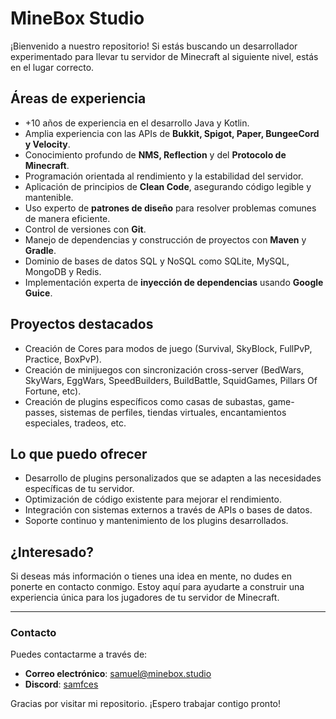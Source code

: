 # MineBox Studio
¡Bienvenido a nuestro repositorio! Si estás buscando un desarrollador experimentado para llevar tu servidor de Minecraft al siguiente nivel, estás en el lugar correcto.

## Áreas de experiencia
- +10 años de experiencia en el desarrollo Java y Kotlin.
- Amplia experiencia con las APIs de **Bukkit, Spigot, Paper, BungeeCord y Velocity**.
- Conocimiento profundo de **NMS, Reflection** y del **Protocolo de Minecraft**.
- Programación orientada al rendimiento y la estabilidad del servidor.
- Aplicación de principios de **Clean Code**, asegurando código legible y mantenible.
- Uso experto de **patrones de diseño** para resolver problemas comunes de manera eficiente.
- Control de versiones con **Git**.
- Manejo de dependencias y construcción de proyectos con **Maven** y **Gradle**.
- Dominio de bases de datos SQL y NoSQL como SQLite, MySQL, MongoDB y Redis.
- Implementación experta de **inyección de dependencias** usando **Google Guice**.

## Proyectos destacados
- Creación de Cores para modos de juego (Survival, SkyBlock, FullPvP, Practice, BoxPvP).
- Creación de minijuegos con sincronización cross-server (BedWars, SkyWars, EggWars, SpeedBuilders, BuildBattle, SquidGames, Pillars Of Fortune, etc).
- Creación de plugins específicos como casas de subastas, game-passes, sistemas de perfiles, tiendas virtuales, encantamientos especiales, tradeos, etc.

## Lo que puedo ofrecer
- Desarrollo de plugins personalizados que se adapten a las necesidades específicas de tu servidor.
- Optimización de código existente para mejorar el rendimiento.
- Integración con sistemas externos a través de APIs o bases de datos.
- Soporte continuo y mantenimiento de los plugins desarrollados.

## ¿Interesado?
Si deseas más información o tienes una idea en mente, no dudes en ponerte en contacto conmigo. Estoy aquí para ayudarte a construir una experiencia única para los jugadores de tu servidor de Minecraft.

---

### Contacto
Puedes contactarme a través de:
- **Correo electrónico**: [samuel@minebox.studio](samuel@minebox.studio)
- **Discord**: [samfces](https://discord.com)

Gracias por visitar mi repositorio. ¡Espero trabajar contigo pronto!

